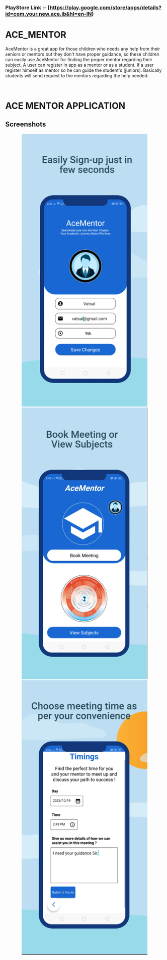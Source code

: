 ### PlayStore Link :- [https://play.google.com/store/apps/details?id=com.your.new.ace.ib&hl=en-IN)
# ACE_MENTOR
AceMentor is a great app for those children who needs any help from their seniors or mentors but they don't have proper guidance, so these children can easily use AceMentor for finding the proper mentor regarding their subject. A user can register in app as a mentor or as a student. If a user register himself as mentor so he can guide the student's (juniors). Basically students will send request to the mentors regarding the help needed.

<br>

# ACE MENTOR APPLICATION
## Screenshots


<p align="center">
<img src="screen_1.png" alt="feed example" width = "400" >
<img src="screen_2.png" alt="upload photo example"width = "400" >
<img src="screen_3.png" alt="upload photo example"width = "400" >
</p>



